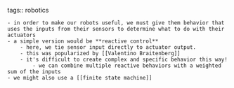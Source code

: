 tags:: robotics

	- in order to make our robots useful, we must give them behavior that uses the inputs from their sensors to determine what to do with their actuators
	- a simple version would be **reactive control**
		- here, we tie sensor input directly to actuator output.
		- this was popularized by [[Valentino Braitenberg]]
		- it's difficult to create complex and specific behavior this way!
			- we can combine multiple reactive behaviors with a weighted sum of the inputs
	- we might also use a [[finite state machine]]
